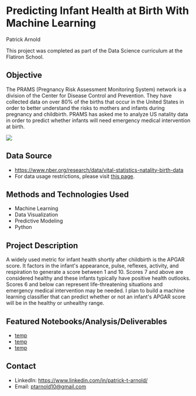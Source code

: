 # Predicting Infant Health at Birth With Machine Learning
Patrick Arnold

This project was completed as part of the Data Science curriculum at the Flatiron School. 


## Objective
The PRAMS (Pregnancy Risk Assessment Monitoring System) network is a division of the Center for Disease Control and Prevention. They have collected data on over 80% of the births that occur in the United States in order to better understand the risks to mothers and infants during pregnancy and childbirth. PRAMS has asked me to analyze US natality data in order to predict whether infants will need emergency medical intervention at birth.

![](https://i.imgur.com/7n16VAk.png)

## Data Source
* https://www.nber.org/research/data/vital-statistics-natality-birth-data 
* For data usage restrictions, please visit [this page](https://www.cdc.gov/nchs/data_access/restrictions.htm).

## Methods and Technologies Used
* Machine Learning
* Data Visualization
* Predictive Modeling
* Python

## Project Description
A widely used metric for infant health shortly after childbirth is the APGAR score. It factors in the infant's appearance, pulse, reflexes, activity, and respiration to generate a score between 1 and 10. Scores 7 and above are considered healthy and these infants typically have positive health outlooks. Scores 6 and below can represent life-threatening situations and emergency medical intervention may be needed. I plan to build a machine learning classifier that can predict whether or not an infant's APGAR score will be in the healthy or unhealthy range.


## Featured Notebooks/Analysis/Deliverables
* [temp](link)
* [temp](link)
* [temp](link)


## Contact
* LinkedIn: https://www.linkedin.com/in/patrick-t-arnold/ 
* Email: ptarnold10@gmail.com